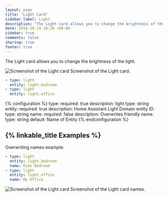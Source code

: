 ```yaml
---
layout: page
title: "Light Card"
sidebar_label: Light
description: "The Light card allows you to change the brightness of the light."
date: 2018-10-29 10:28 +00:00
sidebar: true
comments: false
sharing: true
footer: true
---
```


The Light card allows you to change the brightness of the light.

<p class='img'>
<img src='/images/lovelace/lovelace_light_card.png' alt='Screenshot of the Light card'>
Screenshot of the Light card.
</p>

```yaml
- type: light
  entity: light.bedroom
- type: light
  entity: light.office
```

{% configuration %}
type:
  required: true
  description: light
  type: string
entity:
  required: true
  description: Home Assistant Light Domain entity ID.
  type: string
name:
  required: false
  description: Overwrites friendly name.
  type: string
  default: Name of Entity
{% endconfiguration %}

## {% linkable_title Examples %}

Overwriting names example:

```yaml
- type: light
  entity: light.bedroom
  name: Kids Bedroom
- type: light
  entity: light.office
  name: My Office
```

<p class='img'>
<img src='/images/lovelace/lovelace_light_complex_card.png' alt='Screenshot of the Light card'>
Screenshot of the Light card names.
</p>
